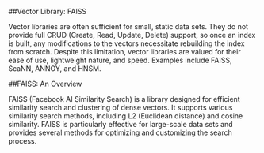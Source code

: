 ##Vector Library: FAISS

Vector libraries are often sufficient for small, static data sets. They do not provide full CRUD (Create, Read, Update, Delete) support, so once an index is built, any modifications to the vectors necessitate rebuilding the index from scratch. Despite this limitation, vector libraries are valued for their ease of use, lightweight nature, and speed. Examples include FAISS, ScaNN, ANNOY, and HNSM.

##FAISS: An Overview


FAISS (Facebook AI Similarity Search) is a library designed for efficient similarity search and clustering of dense vectors. It supports various similarity search methods, including L2 (Euclidean distance) and cosine similarity. FAISS is particularly effective for large-scale data sets and provides several methods for optimizing and customizing the search process.

